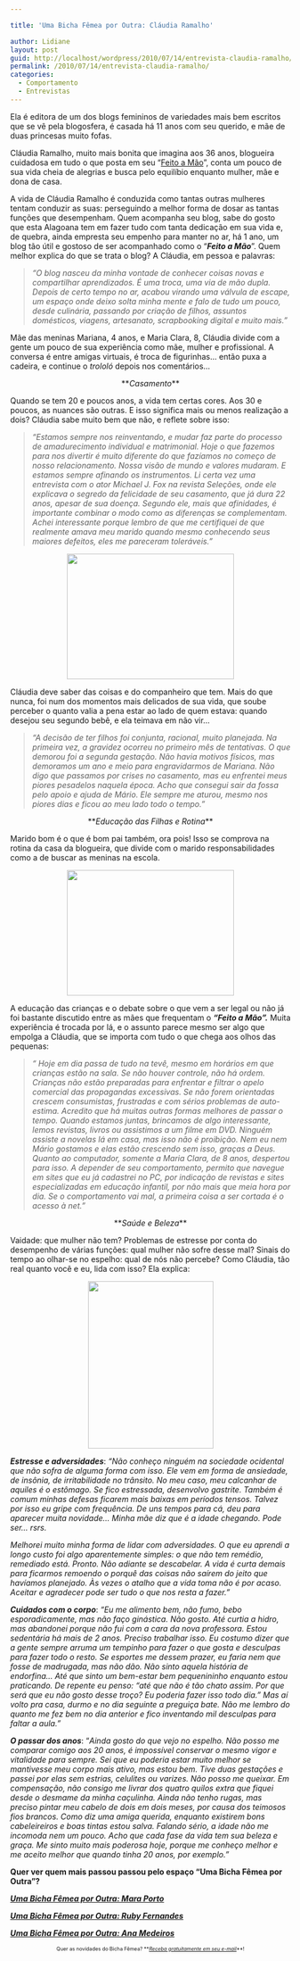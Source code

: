 ```yaml
---

title: 'Uma Bicha Fêmea por Outra: Cláudia Ramalho'

author: Lidiane
layout: post
guid: http://localhost/wordpress/2010/07/14/entrevista-claudia-ramalho/
permalink: /2010/07/14/entrevista-claudia-ramalho/
categories:
  - Comportamento
  - Entrevistas
---
```

Ela é editora de um dos blogs femininos de variedades mais bem escritos que se vê pela blogosfera, é casada há 11 anos com seu querido, e mãe de duas princesas muito fofas.

Cláudia Ramalho, muito mais bonita que imagina aos 36 anos, blogueira cuidadosa em tudo o que posta em seu “<a href="http://claudinha-feitoamo.blogspot.com/" target="_blank">Feito a Mão</a>”, conta um pouco de sua vida cheia de alegrias e busca pelo equilíbio enquanto mulher, mãe e dona de casa.

<!--more-->

A vida de Cláudia Ramalho é conduzida como tantas outras mulheres tentam conduzir as suas: perseguindo a melhor forma de dosar as tantas funções que desempenham. Quem acompanha seu blog, sabe do gosto que esta Alagoana tem em fazer tudo com tanta dedicação em sua vida e, de quebra, ainda empresta seu empenho para manter no ar, há 1 ano, um blog tão útil e gostoso de ser acompanhado como o “**_Feito a Mão_**”. Quem melhor explica do que se trata o blog? A Cláudia, em pessoa e palavras:

> _“O blog nasceu da minha vontade de conhecer coisas novas e compartilhar aprendizados. É uma troca, uma via de mão dupla. Depois de certo tempo no ar, acabou virando uma válvula de escape, um espaço onde deixo solta minha mente e falo de tudo um pouco, desde culinária, passando por criação de filhos, assuntos domésticos, viagens, artesanato, scrapbooking digital e muito mais.”_

Mãe das meninas Mariana, 4 anos, e Maria Clara, 8, Cláudia divide com a gente um pouco de sua experiência como mãe, mulher e profissional. A conversa é entre amigas virtuais, é troca de figurinhas… então puxa a cadeira, e continue o _trololó_ depois nos comentários…

<p style="text-align: center;">
  **<em>Casamento</em>**
</p>

Quando se tem 20 e poucos anos, a vida tem certas cores. Aos 30 e poucos, as nuances são outras. E isso significa mais ou menos realização a dois? Cláudia sabe muito bem que não, e reflete sobre isso:

> _“Estamos sempre nos reinventando, e mudar faz parte do processo de amadurecimento individual e matrimonial. Hoje o que fazemos para nos divertir é muito diferente do que fazíamos no começo de nosso relacionamento. Nossa visão de mundo e valores mudaram. E estamos sempre afinando os instrumentos. Li certa vez uma entrevista com o ator Michael J. Fox na revista Seleções, onde ele explicava o segredo da felicidade de seu casamento, que já dura 22 anos, apesar de sua doença. Segundo ele, mais que afinidades, é importante combinar o modo como as diferenças se complementam. Achei interessante porque lembro de que me certifiquei de que realmente amava meu marido quando mesmo conhecendo seus maiores defeitos, eles me pareceram toleráveis.”_

<p style="text-align: center;">
  <a href="http://www.trololodemulher.com.br/blog/wp-content/uploads/2010/07/Cladia-com-marido.jpg"><img class="size-medium wp-image-4887 aligncenter" title="Cládia com marido" src="http://www.trololodemulher.com.br/blog/wp-content/uploads/2010/07/Cladia-com-marido-300x225.jpg" alt="" width="300" height="225" /></a>
</p>

Cláudia deve saber das coisas e do companheiro que tem. Mais do que nunca, foi num dos momentos mais delicados de sua vida, que soube perceber o quanto valia a pena estar ao lado de quem estava: quando desejou seu segundo bebê, e ela teimava em não vir…

> _“A decisão de ter filhos foi conjunta, racional, muito planejada. Na primeira vez, a gravidez ocorreu no primeiro mês de tentativas. O que demorou foi a segunda gestação. Não havia motivos físicos, mas demoramos um ano e meio para engravidarmos de Mariana. Não digo que passamos por crises no casamento, mas eu enfrentei meus piores pesadelos naquela época. Acho que consegui sair da fossa pelo apoio e ajuda de Mário. Ele sempre me aturou, mesmo nos piores dias e ficou ao meu lado todo o tempo.”_

<p style="text-align: center;">
  **<em>Educação das Filhas e Rotina</em>**
</p>

Marido bom é o que é bom pai também, ora pois! Isso se comprova na rotina da casa da blogueira, que divide com o marido responsabilidades como a de buscar as meninas na escola.

<p style="text-align: center;">
  <a href="http://www.trololodemulher.com.br/blog/wp-content/uploads/2010/07/Claudia-com-filhas.jpg"><img class="size-medium wp-image-4888 aligncenter" title="Cláudia com filhas" src="http://www.trololodemulher.com.br/blog/wp-content/uploads/2010/07/Claudia-com-filhas-300x225.jpg" alt="" width="300" height="225" /></a>
</p>

A educação das crianças e o debate sobre o que vem a ser legal ou não já foi bastante discutido entre as mães que frequentam o **_“Feito a Mão”._** Muita experiência é trocada por lá, e o assunto parece mesmo ser algo que empolga a Cláudia, que se importa com tudo o que chega aos olhos das pequenas:

> _“ Hoje em dia passa de tudo na tevê, mesmo em horários em que crianças estão na sala. Se não houver controle, não há ordem. Crianças não estão preparadas para enfrentar e filtrar o apelo comercial das propagandas excessivas. Se não forem orientadas crescem consumistas, frustradas e com sérios problemas de auto-estima. Acredito que há muitas outras formas melhores de passar o tempo. Quando estamos juntas, brincamos de algo interessante, lemos revistas, livros ou assistimos a um filme em DVD. Ninguém assiste a novelas lá em casa, mas isso não é proibição. Nem eu nem Mário gostamos e elas estão crescendo sem isso, graças a Deus. Quanto ao computador, somente a Maria Clara, de 8 anos, despertou para isso. A depender de seu comportamento, permito que navegue em sites que eu já cadastrei no PC, por indicação de revistas e sites especializadas em educação infantil, por não mais que meia hora por dia. Se o comportamento vai mal, a primeira coisa a ser cortada é o acesso à net.”_

<p style="text-align: center;">
  **<em>Saúde e Beleza</em>**
</p>

Vaidade: que mulher não tem? Problemas de estresse por conta do desempenho de várias funções: qual mulher não sofre desse mal? Sinais do tempo ao olhar-se no espelho: qual de nós não percebe? Como Cláudia, tão real quanto você e eu, lida com isso? Ela explica:

<p style="text-align: center;">
  <a href="http://www.trololodemulher.com.br/blog/wp-content/uploads/2010/07/Claudia-sozinha.jpg"><img class="size-medium wp-image-4889 aligncenter" title="Cláudia sozinha" src="http://www.trololodemulher.com.br/blog/wp-content/uploads/2010/07/Claudia-sozinha-225x300.jpg" alt="" width="225" height="300" /></a>
</p>

**_Estresse e adversidades_**: _“Não conheço ninguém na sociedade ocidental que não sofra de alguma forma com isso. Ele vem em forma de ansiedade, de insônia, de irritabilidade no trânsito. No meu caso, meu calcanhar de aquiles é o estômago. Se fico estressada, desenvolvo gastrite. Também é comum minhas defesas ficarem mais baixas em períodos tensos. Talvez por isso eu gripe com frequência. De uns tempos para cá, deu para aparecer muita novidade&#8230; Minha mãe diz que é a idade chegando. Pode ser&#8230; rsrs._

_Melhorei muito minha forma de lidar com adversidades. O que eu aprendi a longo custo foi algo aparentemente simples: o que não tem remédio, remediado está. Pronto. Não adiante se descabelar. A vida é curta demais para ficarmos remoendo o porquê das coisas não saírem do jeito que havíamos planejado. Às vezes o atalho que a vida toma não é por acaso. Aceitar e agradecer pode ser tudo o que nos resta a fazer.”_

**_Cuidados com o corpo_**: _“Eu me alimento bem, não fumo, bebo esporadicamente, mas não faço ginástica. Não gosto. Até curtia a hidro, mas abandonei porque não fui com a cara da nova professora. Estou sedentária há mais de 2 anos. Preciso trabalhar isso. Eu costumo dizer que a gente sempre arruma um tempinho para fazer o que gosta e desculpas para fazer todo o resto. Se esportes me dessem prazer, eu faria nem que fosse de madrugada, mas não dão. Não sinto aquela história de endorfina&#8230; Até que sinto um bem-estar bem pequenininho enquanto estou praticando. De repente eu penso: “até que não é tão chato assim. Por que será que eu não gosto desse troço? Eu poderia fazer isso todo dia.” Mas aí volto pra casa, durmo e no dia seguinte a preguiça bate. Não me lembro do quanto me fez bem no dia anterior e fico inventando mil desculpas para faltar a aula.”_

**_O passar dos anos_**: “_Ainda gosto do que vejo no espelho. Não posso me comparar comigo aos 20 anos, é impossível conservar o mesmo vigor e vitalidade para sempre. Sei que eu poderia estar muito melhor se mantivesse meu corpo mais ativo, mas estou bem. Tive duas gestações e passei por elas sem estrias, celulites ou varizes. Não posso me queixar. Em compensação, não consigo me livrar dos quatro quilos extra que fiquei desde o desmame da minha caçulinha. Ainda não tenho rugas, mas preciso pintar meu cabelo de dois em dois meses, por causa dos teimosos fios brancos. Como diz uma amiga querida, enquanto existirem bons cabeleireiros e boas tintas estou salva. Falando sério, a idade não me incomoda nem um pouco. Acho que cada fase da vida tem sua beleza e graça. Me sinto muito mais poderosa hoje, porque me conheço melhor e me aceito melhor que quando tinha 20 anos, por exemplo.”_

**Quer ver quem mais passou passou pelo espaço “Uma Bicha Fêmea por Outra”?**

**_[Uma Bicha Fêmea por Outra: Mara Porto](http://www.trololodemulher.com.br/2010/05/26/mara-porto/)_**

**_[Uma Bicha Fêmea por Outra: Ruby Fernandes](http://www.trololodemulher.com.br/2010/04/28/uma-bicha-femea-por-outra-ruby-fernandes/)_**

**_[Uma Bicha Fêmea por Outra: Ana Medeiros](http://www.trololodemulher.com.br/2010/03/24/uma-bicha-femea-por-outra-ana-medeiros/)_**

<p style="text-align: center;">
  <span style="font-size: xx-small;">Quer as novidades do Bicha Fêmea? **<em><a href="http://feedburner.google.com/fb/a/mailverify?uri=blogbichafemea&loc=pt_BR">Receba gratuitamente em seu e-mail</a></em>**!</span>
</p>